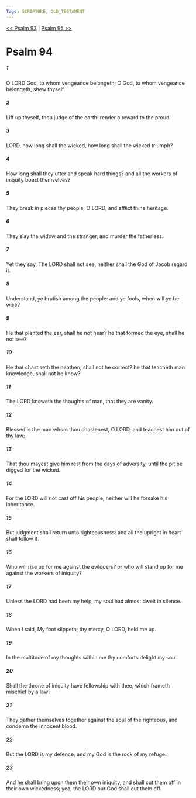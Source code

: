 ```yaml
---
Tags: SCRIPTURE, OLD_TESTAMENT
---
```


[<< Psalm 93](OLD_TESTAMENT/19_Psalms/Psalm_93.md) | [Psalm 95 >>](OLD_TESTAMENT/19_Psalms/Psalm_95.md)

# Psalm 94

##### 1

O LORD God, to whom vengeance belongeth; O God, to whom vengeance belongeth, shew thyself.

##### 2

Lift up thyself, thou judge of the earth: render a reward to the proud.

##### 3

LORD, how long shall the wicked, how long shall the wicked triumph?

##### 4

How long shall they utter and speak hard things? and all the workers of iniquity boast themselves?

##### 5

They break in pieces thy people, O LORD, and afflict thine heritage.

##### 6

They slay the widow and the stranger, and murder the fatherless.

##### 7

Yet they say, The LORD shall not see, neither shall the God of Jacob regard it.

##### 8

Understand, ye brutish among the people: and ye fools, when will ye be wise?

##### 9

He that planted the ear, shall he not hear? he that formed the eye, shall he not see?

##### 10

He that chastiseth the heathen, shall not he correct? he that teacheth man knowledge, shall not he know?

##### 11

The LORD knoweth the thoughts of man, that they are vanity.

##### 12

Blessed is the man whom thou chastenest, O LORD, and teachest him out of thy law;

##### 13

That thou mayest give him rest from the days of adversity, until the pit be digged for the wicked.

##### 14

For the LORD will not cast off his people, neither will he forsake his inheritance.

##### 15

But judgment shall return unto righteousness: and all the upright in heart shall follow it.

##### 16

Who will rise up for me against the evildoers? or who will stand up for me against the workers of iniquity?

##### 17

Unless the LORD had been my help, my soul had almost dwelt in silence.

##### 18

When I said, My foot slippeth; thy mercy, O LORD, held me up.

##### 19

In the multitude of my thoughts within me thy comforts delight my soul.

##### 20

Shall the throne of iniquity have fellowship with thee, which frameth mischief by a law?

##### 21

They gather themselves together against the soul of the righteous, and condemn the innocent blood.

##### 22

But the LORD is my defence; and my God is the rock of my refuge.

##### 23

And he shall bring upon them their own iniquity, and shall cut them off in their own wickedness; yea, the LORD our God shall cut them off.
